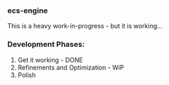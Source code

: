 ### ecs-engine

This is a heavy work-in-progress - but it is working...

### Development Phases:
1. Get it working - DONE
2. Refinements and Optimization - WiP
3. Polish
